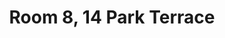 ---
basin: 'No'
cudn: true
floor: Attic
grade: 6
images: []
living_room: 'No'
location: Park Terrace
name: '8'
network: Wireless Only
title: Room 8, 14 Park Terrace
---